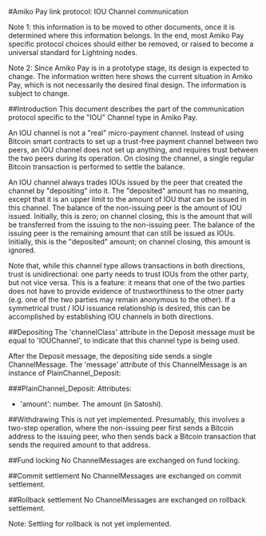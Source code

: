 #Amiko Pay link protocol: IOU Channel communication

Note 1: this information is to be moved to other documents, once it is
determined where this information belongs. In the end, most Amiko Pay specific
protocol choices should either be removed, or raised to become a universal
standard for Lightning nodes.

Note 2: Since Amiko Pay is in a prototype stage, its design is expected to
change. The information written here shows the current situation in Amiko Pay,
which is not necessarily the desired final design. The information is subject to
change.


##Introduction
This document describes the part of the communication protocol specific to the
"IOU" Channel type in Amiko Pay.

An IOU channel is not a "real" micro-payment channel. Instead of using Bitcoin
smart contracts to set up a trust-free payment channel between two peers, an IOU
channel does not set up anything, and requires trust between the two peers
during its operation. On closing the channel, a single regular Bitcoin
transaction is performed to settle the balance.

An IOU channel always trades IOUs issued by the peer that created the channel
by "depositing" into it. The "deposited" amount has no meaning, except that it
is an upper limit to the amount of IOU that can be issued in this channel.
The balance of the non-issuing peer is the amount of IOU issued. Initially,
this is zero; on channel closing, this is the amount that will be transferred
from the issuing to the non-issuing peer. The balance of the issuing peer is
the remaining amount that can still be issued as IOUs. Initially, this is the
"deposited" amount; on channel closing, this amount is ignored.

Note that, while this channel type allows transactions in both directions,
trust is unidirectional: one party needs to trust IOUs from the other party,
but not vice versa. This is a feature: it means that one of the two parties
does not have to provide evidence of trustworthiness to the otner party (e.g.
one of the two parties may remain anonymous to the other). If a symmetrical
trust / IOU issuance relationship is desired, this can be accomplished by
establishing IOU channels in both directions.


##Depositing
The 'channelClass' attribute in the Deposit message must be equal to
'IOUChannel', to indicate that this channel type is being used.

After the Deposit message, the depositing side sends a single ChannelMessage.
The 'message' attribute of this ChannelMessage is an instance of
PlainChannel_Deposit:

###PlainChannel_Deposit:
Attributes:
* 'amount': number. The amount (in Satoshi).


##Withdrawing
This is not yet implemented. Presumably, this involves a two-step operation,
where the non-issuing peer first sends a Bitcoin address to the issuing peer,
who then sends back a Bitcoin transaction that sends the required amount to
that address.


##Fund locking
No ChannelMessages are exchanged on fund locking.


##Commit settlement
No ChannelMessages are exchanged on commit settlement.


##Rollback settlement
No ChannelMessages are exchanged on rollback settlement.

Note: Settling for rollback is not yet implemented.

